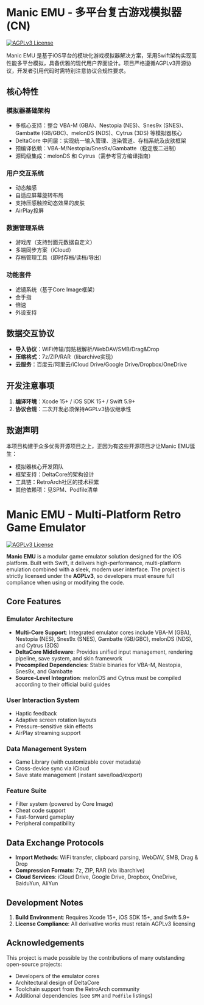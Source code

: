 # Manic EMU - 多平台复古游戏模拟器 (CN)

[![AGPLv3 License](https://img.shields.io/badge/License-AGPL%20v3-blue.svg)](https://www.gnu.org/licenses/agpl-3.0)

Manic EMU 是基于iOS平台的模块化游戏模拟器解决方案，采用Swift架构实现高性能多平台模拟，具备优雅的现代用户界面设计。项目严格遵循AGPLv3开源协议，开发者引用代码时需特别注意协议合规性要求。

## 核心特性

### 模拟器基础架构
- 多核心支持：整合 VBA-M (GBA)、Nestopia (NES)、Snes9x (SNES)、Gambatte (GB/GBC)、melonDS (NDS)、Cytrus (3DS) 等模拟器核心
- DeltaCore 中间层：实现统一输入管理、渲染管道、存档系统及皮肤框架
- 预编译依赖：VBA-M/Nestopia/Snes9x/Gambatte（稳定版二进制）
- 源码级集成：melonDS 和 Cytrus（需参考官方编译指南）

### 用户交互系统
- 动态触感
- 自适应屏幕旋转布局
- 支持压感触控动态效果的皮肤
- AirPlay投屏

### 数据管理系统
- 游戏库（支持封面元数据自定义）
- 多端同步方案（iCloud）
- 存档管理工具（即时存档/读档/导出）

### 功能套件
- 滤镜系统（基于Core Image框架）
- 金手指
- 倍速
- 外设支持

## 数据交互协议
- **导入协议**：WiFi传输/剪贴板解析/WebDAV/SMB/Drag&Drop
- **压缩格式**：7z/ZIP/RAR（libarchive实现）
- **云服务**：百度云/阿里云/iCloud Drive/Google Drive/Dropbox/OneDrive

## 开发注意事项
1. **编译环境**：Xcode 15+ / iOS SDK 15+ / Swift 5.9+
2. **协议合规**：二次开发必须保持AGPLv3协议继承性

## 致谢声明
本项目构建于众多优秀开源项目之上，正因为有这些开源项目才让Manic EMU诞生：
- 模拟器核心开发团队
- 框架支持：DeltaCore的架构设计
- 工具链：RetroArch社区的技术积累
- 其他依赖项：见SPM、Podfile清单



# Manic EMU - Multi-Platform Retro Game Emulator

[![AGPLv3 License](https://img.shields.io/badge/License-AGPL%20v3-blue.svg)](https://www.gnu.org/licenses/agpl-3.0)

**Manic EMU** is a modular game emulator solution designed for the iOS platform. Built with Swift, it delivers high-performance, multi-platform emulation combined with a sleek, modern user interface. The project is strictly licensed under the **AGPLv3**, so developers must ensure full compliance when using or modifying the code.

## Core Features

### Emulator Architecture
- **Multi-Core Support**: Integrated emulator cores include VBA-M (GBA), Nestopia (NES), Snes9x (SNES), Gambatte (GB/GBC), melonDS (NDS), and Cytrus (3DS)
- **DeltaCore Middleware**: Provides unified input management, rendering pipeline, save system, and skin framework
- **Precompiled Dependencies**: Stable binaries for VBA-M, Nestopia, Snes9x, and Gambatte
- **Source-Level Integration**: melonDS and Cytrus must be compiled according to their official build guides

### User Interaction System
- Haptic feedback
- Adaptive screen rotation layouts
- Pressure-sensitive skin effects
- AirPlay streaming support

### Data Management System
- Game Library (with customizable cover metadata)
- Cross-device sync via iCloud
- Save state management (instant save/load/export)

### Feature Suite
- Filter system (powered by Core Image)
- Cheat code support
- Fast-forward gameplay
- Peripheral compatibility

## Data Exchange Protocols
- **Import Methods**: WiFi transfer, clipboard parsing, WebDAV, SMB, Drag & Drop
- **Compression Formats**: 7z, ZIP, RAR (via libarchive)
- **Cloud Services**: iCloud Drive, Google Drive, Dropbox, OneDrive, BaiduYun, AliYun

## Development Notes
1. **Build Environment**: Requires Xcode 15+, iOS SDK 15+, and Swift 5.9+
2. **License Compliance**: All derivative works must retain AGPLv3 licensing

## Acknowledgements
This project is made possible by the contributions of many outstanding open-source projects:
- Developers of the emulator cores
- Architectural design of DeltaCore
- Toolchain support from the RetroArch community
- Additional dependencies (see `SPM` and `Podfile` listings)
